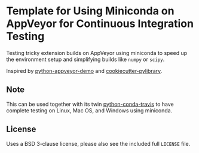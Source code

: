 # Template for Using Miniconda on AppVeyor for Continuous Integration Testing

Testing tricky extension builds on AppVeyor using miniconda to speed up the environment setup and simplifying builds like `numpy` or `scipy`.

Inspired by [python-appveyor-demo](https://github.com/ogrisel/python-appveyor-demo) and [cookiecutter-pylibrary](https://github.com/ionelmc/cookiecutter-pylibrary).

## Note

This can be used together with its twin [python-conda-travis](https://github.com/Midnighter/python-conda-travis) to have complete
testing on Linux, Mac OS, and Windows using miniconda.

## License

Uses a BSD 3-clause license, please also see the included full `LICENSE` file.
